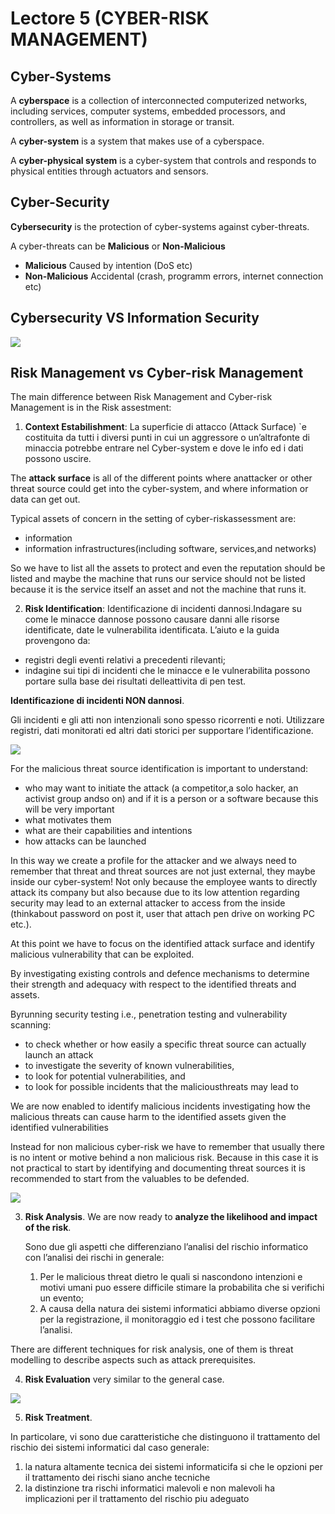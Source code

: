 # Lectore 5 (CYBER-RISK MANAGEMENT)

## Cyber-Systems

A **cyberspace** is a collection of interconnected computerized networks, including services, computer systems, embedded processors, and controllers, as well as information in storage or transit. 

A **cyber-system** is a system that makes use of a cyberspace.

A **cyber-physical system** is a cyber-system that controls and responds to physical entities through actuators and sensors.

## Cyber-Security

**Cybersecurity** is the protection of cyber-systems against cyber-threats.

A cyber-threats can be **Malicious** or **Non-Malicious**

- **Malicious** Caused by intention (DoS etc)
- **Non-Malicious** Accidental (crash, programm errors, internet connection etc)

## Cybersecurity VS Information Security

![](img/cyber_info_sec.png)

## Risk Management vs Cyber-risk Management

The main difference between Risk Management and Cyber-risk Management is in the Risk assestment:

1.  **Context Estabilishment**: La superficie di attacco (Attack Surface) `e costituita da tutti i diversi punti in cui un aggressore o un’altrafonte di minaccia potrebbe entrare nel Cyber-system e dove le info ed i dati possono uscire.

The **attack surface** is all of the different points where anattacker or other threat source could get into the cyber-system, and where information or data can get out.

Typical assets of concern in the setting of cyber-riskassessment are:
- information
- information infrastructures(including software, services,and networks)

So we have to list all the assets to protect and even the reputation should be listed and maybe the machine that runs our service should not be listed because it is the service itself an asset and not the machine that runs it. 



2.   **Risk Identification**: Identificazione di incidenti dannosi.Indagare su come le minacce dannose possono causare danni alle risorse identificate, date le vulnerabilita identificata.  L’aiuto e la guida provengono da:
- registri degli eventi relativi a precedenti rilevanti;
- indagine sui tipi di incidenti che le minacce e le vulnerabilita possono portare sulla base dei risultati delleattivita di pen test.
  
**Identificazione di incidenti NON dannosi**.

Gli incidenti e gli atti non intenzionali sono spesso ricorrenti e noti.  Utilizzare registri, dati monitorati ed altri dati storici per supportare l’identificazione. 

![](img/risk_model_attack.png)

For the malicious threat source identification is important to understand:
- who may want to initiate the attack (a competitor,a solo hacker, an activist group andso on) and if it is a person or a software because this will be very important
- what motivates them
- what are their capabilities and intentions
- how attacks can be launched

In this way we create a profile for the attacker and we always need to remember that threat and threat sources are not just external, they maybe inside our cyber-system! Not only because the employee wants to directly attack its company but also because due to its low attention regarding security may lead to an external attacker to access from the inside (thinkabout password on post it, user that attach pen drive on working PC etc.).

At this point we have to focus on the identified attack surface and identify malicious vulnerability that can be exploited.

By investigating existing controls and defence mechanisms to determine their strength and adequacy with respect to the identified threats and assets.

Byrunning security testing i.e., penetration testing and vulnerability scanning:
- to check whether or how easily a specific threat source can actually launch an attack
- to investigate the severity of known vulnerabilities,
- to look for potential vulnerabilities, and
- to look for possible incidents that the maliciousthreats may lead to

We are now enabled to identify malicious incidents investigating how the malicious threats can cause harm to the identified assets given the identified vulnerabilities

Instead for non malicious cyber-risk we have to remember that usually there is no intent or motive behind a non malicious risk. Because in this case it is not practical to start by identifying and documenting threat sources it is recommended to start from the valuables to be defended.

![](img/risk_model.png)

3. **Risk Analysis**. 
   We are now ready to **analyze the likelihood and impact of the risk**.

   Sono due gli aspetti che differenziano l’analisi del rischio informatico con l’analisi dei rischi in generale:

   1.  Per le malicious threat dietro le quali si nascondono intenzioni e motivi umani puo essere difficile stimare la probabilita che si verifichi un evento;
   2.  A causa della natura dei sistemi informatici abbiamo diverse opzioni per la registrazione, il monitoraggio ed i test che possono facilitare l’analisi.

There are different techniques for risk analysis, one of them is threat modelling to describe aspects such as attack prerequisites.

4. **Risk Evaluation** very similar to the general case.

![](img/cyber_risk_eval.png)

5. **Risk Treatment**.

In particolare, vi sono due caratteristiche che distinguono il trattamento del rischio dei sistemi informatici dal caso generale:

   1. la natura altamente tecnica dei sistemi informaticifa si che le opzioni per il trattamento dei rischi siano anche tecniche
   2. la distinzione  tra  rischi  informatici  malevoli  e  non  malevoli ha  implicazioni  per  il  trattamento del rischio piu adeguato
